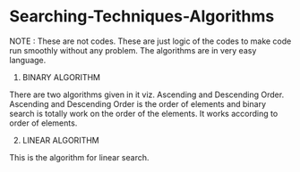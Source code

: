 # Searching-Techniques-Algorithms

NOTE : These are not codes. These are just logic of the codes to make code run smoothly without any problem.
The algorithms are in very easy language.

1. BINARY ALGORITHM

There are two algorithms given in it viz. Ascending and Descending Order.
Ascending and Descending Order is the order of elements and binary search is totally work on the order of the elements.
It works according to order of elements.

2. LINEAR ALGORITHM

This is the algorithm for linear search. 
